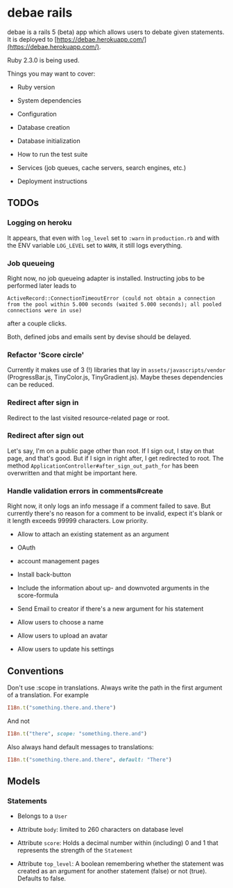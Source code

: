 # debae rails

debae is a rails 5 (beta) app which allows users to debate given statements. It is deployed to [https://debae.herokuapp.com/](https://debae.herokuapp.com/).

Ruby 2.3.0 is being used.

Things you may want to cover:

* Ruby version

* System dependencies

* Configuration

* Database creation

* Database initialization

* How to run the test suite

* Services (job queues, cache servers, search engines, etc.)

* Deployment instructions

## TODOs

### Logging on heroku

It appears, that even with `log_level` set to `:warn` in `production.rb` and with the ENV variable `LOG_LEVEL` set to `WARN`, it still logs everything.

### Job queueing

Right now, no job queueing adapter is installed. Instructing jobs to be performed later leads to

```
ActiveRecord::ConnectionTimeoutError (could not obtain a connection from the pool within 5.000 seconds (waited 5.000 seconds); all pooled connections were in use)
```

after a couple clicks.

Both, defined jobs and emails sent by devise should be delayed.

### Refactor 'Score circle'

Currently it makes use of 3 (!) libraries that lay in `assets/javascripts/vendor` (ProgressBar.js, TinyColor.js, TinyGradient.js). Maybe theses dependencies can be reduced.

### Redirect after sign in

Redirect to the last visited resource-related page or root.

### Redirect after sign out

Let's say, I'm on a public page other than root. If I sign out, I stay on that page, and that's good. But if I sign in right after, I get redirected to root. The method `ApplicationController#after_sign_out_path_for` has been overwritten and that might be important here.

### Handle validation errors in comments#create

Right now, it only logs an info message if a comment failed to save. But currently there's no reason for a comment to be invalid, expect it's blank or it length exceeds 99999 characters. Low priority.

* Allow to attach an existing statement as an argument

* OAuth

* account management pages

* Install back-button

* Include the information about up- and downvoted arguments in the score-formula

* Send Email to creator if there's a new argument for his statement

* Allow users to choose a name

* Allow users to upload an avatar

* Allow users to update his settings

## Conventions

Don't use :scope in translations. Always write the path in the first argument of a translation. For example

```ruby
I18n.t("something.there.and.there")
```

And not

```ruby
I18n.t("there", scope: "something.there.and")
```

Also always hand default messages to translations:

```ruby
I18n.t("something.there.and.there", default: "There")
```

## Models

### Statements

* Belongs to a `User`

* Attribute `body`: limited to 260 characters on database level

* Attribute `score`: Holds a decimal number within (including) 0 and 1 that represents the strength of the `Statement`

* Attribute `top_level`: A boolean remembering whether the statement was created as an argument for another statement (false) or not (true). Defaults to false.

